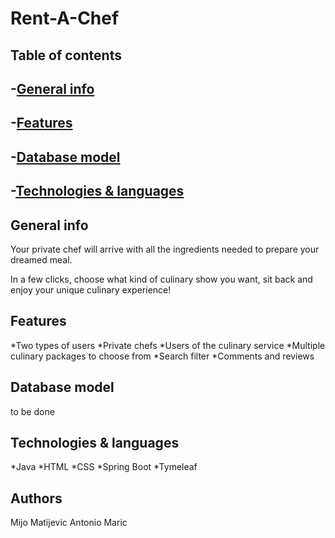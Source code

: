 # Rent-A-Chef

Table of contents
---
  -[General info](#general-info)
---
  -[Features](#features)
---
  -[Database model](#database-model)
---
  -[Technologies & languages](#technologies--languages)
---
  
 General info
 ---
 <p>Your private chef will arrive with all the ingredients needed to prepare your dreamed meal.

In a few clicks, choose what kind of culinary show you want, sit back and enjoy your unique culinary experience!</p>
 
 Features
 ---
 *Two types of users
  *Private chefs
  *Users of the culinary service
 *Multiple culinary packages to choose from
 *Search filter
 *Comments and reviews
 
 Database model
 ---
 to be done
 
Technologies & languages
---
*Java
*HTML
*CSS
*Spring Boot
*Tymeleaf

Authors
---
Mijo Matijevic
Antonio Maric

  
